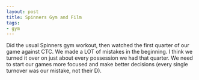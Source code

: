 ```yaml
---
layout: post
title: Spinners Gym and Film
tags:
- gym
---
```


Did the usual Spinners gym workout, then watched the first quarter of our game against CTC. We made a LOT of mistakes in the beginning. I think we turned it over on just about every possession we had that quarter. We need to start our games more focused and make better decisions (every single turnover was our mistake, not their D). 
